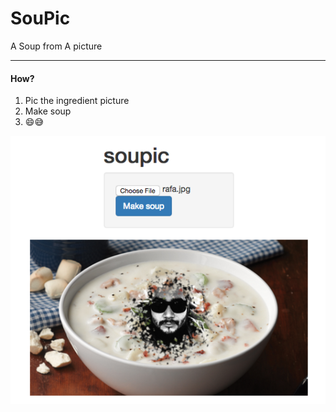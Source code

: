 # SouPic

A Soup from A picture

----
#### How?
1. Pic the ingredient picture
2. Make soup
3. 😄😅

![Soup of Me!](https://github.com/rapala61/soupic/blob/master/public/img/rafa-soup.png?raw=true "Rafa's Soup")
